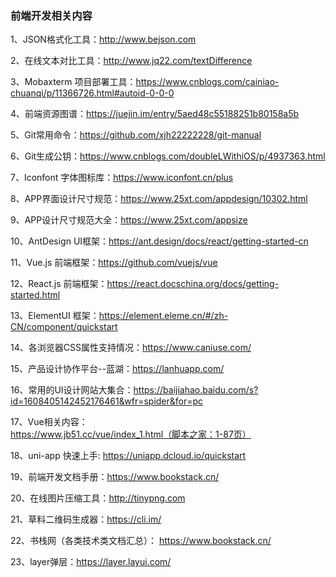 ### 前端开发相关内容

1、JSON格式化工具：http://www.bejson.com

2、在线文本对比工具：http://www.jq22.com/textDifference

3、Mobaxterm 项目部署工具：https://www.cnblogs.com/cainiao-chuanqi/p/11366726.html#autoid-0-0-0

4、前端资源图谱：https://juejin.im/entry/5aed48c55188251b80158a5b

5、Git常用命令：https://github.com/xjh22222228/git-manual

6、Git生成公钥：https://www.cnblogs.com/doubleLWithiOS/p/4937363.html

7、Iconfont 字体图标库：https://www.iconfont.cn/plus

8、APP界面设计尺寸规范：https://www.25xt.com/appdesign/10302.html

9、APP设计尺寸规范大全：https://www.25xt.com/appsize

10、AntDesign UI框架：https://ant.design/docs/react/getting-started-cn

11、Vue.js 前端框架：https://github.com/vuejs/vue

12、React.js 前端框架：https://react.docschina.org/docs/getting-started.html

13、ElementUI 框架：https://element.eleme.cn/#/zh-CN/component/quickstart

14、各浏览器CSS属性支持情况：https://www.caniuse.com/

15、产品设计协作平台--蓝湖：https://lanhuapp.com/

16、常用的UI设计网站大集合：https://baijiahao.baidu.com/s?id=1608405142452176461&wfr=spider&for=pc

17、Vue相关内容：https://www.jb51.cc/vue/index_1.html（脚本之家：1-87页）

18、uni-app 快速上手: https://uniapp.dcloud.io/quickstart

19、前端开发文档手册：https://www.bookstack.cn/ 

20、在线图片压缩工具：http://tinypng.com

21、草料二维码生成器：https://cli.im/

22、书栈网（各类技术类文档汇总）： https://www.bookstack.cn/

23、layer弹层：https://layer.layui.com/